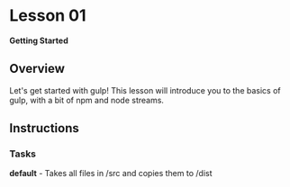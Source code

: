 # Lesson 01
**Getting Started**

## Overview
Let's get started with gulp!  This lesson will introduce you to the basics of 
gulp, with a bit of npm and node streams.

## Instructions
### Tasks
**default** - Takes all files in /src and copies them to /dist